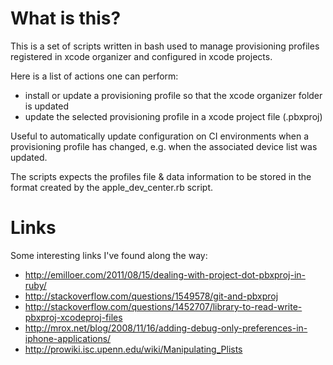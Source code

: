 # What is this? #

This is a set of scripts written in bash used to manage provisioning profiles registered in xcode organizer and configured in xcode projects.

Here is a list of actions one can perform:

 * install or update a provisioning profile so that the xcode organizer folder is updated
 * update the selected provisioning profile in a xcode project file (.pbxproj)

Useful to automatically update configuration on CI environments when a provisioning profile has changed, e.g. when the associated device list was updated.

The scripts expects the profiles file & data information to be stored in the format created by the apple_dev_center.rb script.


# Links #

Some interesting links I've found along the way:

 - http://emilloer.com/2011/08/15/dealing-with-project-dot-pbxproj-in-ruby/
 - http://stackoverflow.com/questions/1549578/git-and-pbxproj
 - http://stackoverflow.com/questions/1452707/library-to-read-write-pbxproj-xcodeproj-files
 - http://mrox.net/blog/2008/11/16/adding-debug-only-preferences-in-iphone-applications/
 - http://prowiki.isc.upenn.edu/wiki/Manipulating_Plists